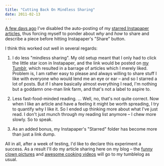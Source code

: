 ```yaml
---
title: "Cutting Back On Mindless Sharing"
date: 2011-02-13
---
```


[A few days ago][1] I've disabled the auto-posting of my [starred Instapaper articles][2], thus forcing myself to ponder about _why_ and _how_ to share and describe a piece before hitting Instapaper's "Share" button.

I think this worked out well in several regards:

1. I do less "mindless sharing". My old setup meant that I only had to click the little star icon in Instapaper, and the link would be posted on [my Tumblr][3], which resulted in a barrage of articles which I merely liked. Problem is, I am rather easy to please and always willing to share stuff I like with everyone who would lend me an eye or ear – and so I starred a lot of posts. But if I share basically almost everything I read, I'm nothing but a goddamn one-man link farm, and that's not a label to aspire to.

2. Less fast-food-minded reading. … Well, no, that's not quite correct. Now when I like an article and have a feeling it might be worth spreading, I try to quantify why I like it. So I ended up thinking more about what I've just read. I don't just munch through my reading list anymore – I chew more slowly. So to speak.

3. As an added bonus, my Instapaper's "Starred" folder has become more than just a link dump.

All in all, after a week of testing, I'd like to declare this experiment a success. As a result I'll do my article sharing here on my blog – the [funny clown pictures][4] and [awesome cooking videos][5] will go to my tumblelog as usual.

[1]: http://tumblr.zottmann.org/post/3162722123/removed-the-auto-posting-of-articles-ive-starred
[2]: http://www.instapaper.com/starred
[3]: http://tumblr.zottmann.org
[4]: http://tumblr.zottmann.org/post/205794372/saturday-morning-breakfast-cereal
[5]: http://tumblr.zottmann.org/post/3123228619/regular-ordinary-swedish-meal-time-chop-chop

